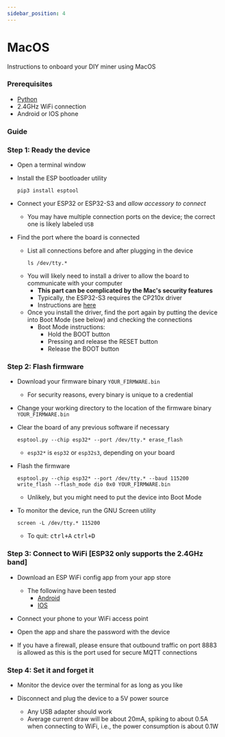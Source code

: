 ```yaml
---
sidebar_position: 4
---
```


# MacOS

Instructions to onboard your DIY miner using MacOS

### Prerequisites
* [Python](https://www.python.org/downloads/macos/)
* 2.4GHz WiFi connection
* Android or IOS phone

### Guide

### Step 1: Ready the device

* Open a terminal window

* Install the ESP bootloader utility
  ```
  pip3 install esptool
  ```

* Connect your ESP32 or ESP32-S3 and *allow accessory to connect*
  * You may have multiple connection ports on the device; the correct one is likely labeled `USB`

* Find the port where the board is connected
  * List all connections before and after plugging in the device
    ```
    ls /dev/tty.*
    ```
  * You will likely need to install a driver to allow the board to communicate with your computer
    * **This part can be complicated by the Mac's security features**
    * Typically, the ESP32-S3 requires the CP210x driver
    * Instructions are [here](https://docs.espressif.com/projects/esp-idf/en/v5.2.2/esp32s3/get-started/establish-serial-connection.html)
  * Once you install the driver, find the port again by putting the device into Boot Mode (see below) and checking the connections
    * Boot Mode instructions:
      * Hold the BOOT button
      * Pressing and release the RESET button
      * Release the BOOT button

### Step 2: Flash firmware

* Download your firmware binary `YOUR_FIRMWARE.bin`
    * For security reasons, every binary is unique to a credential

* Change your working directory to the location of the firmware binary `YOUR_FIRMWARE.bin`

* Clear the board of any previous software if necessary
    ```
    esptool.py --chip esp32* --port /dev/tty.* erase_flash
    ```
  * `esp32*` is `esp32` or `esp32s3`, depending on your board
* Flash the firmware
    ```
    esptool.py --chip esp32* --port /dev/tty.* --baud 115200 write_flash --flash_mode dio 0x0 YOUR_FIRMWARE.bin
    ```
    * Unlikely, but you might need to put the device into Boot Mode
* To monitor the device, run the GNU Screen utility
    ```
    screen -L /dev/tty.* 115200
    ```
    * To quit: <kbd>ctrl+A</kbd> <kbd>ctrl+D</kbd>

### Step 3: Connect to WiFi [ESP32 only supports the 2.4GHz band]

* Download an ESP WiFi config app from your app store
  * The following have been tested
    * [Android](https://play.google.com/store/apps/details?id=com.techbot.smart_config)
    * [IOS](https://apps.apple.com/us/app/smartconnect-for-esp/id1592092325)

* Connect your phone to your WiFi access point

* Open the app and share the password with the device

* If you have a firewall, please ensure that outbound traffic on port 8883 is allowed as this is the port used for secure MQTT connections

### Step 4: Set it and forget it

* Monitor the device over the terminal for as long as you like

* Disconnect and plug the device to a 5V power source
  * Any USB adapter should work
  * Average current draw will be about 20mA, spiking to about 0.5A when connecting to WiFi, i.e., the power consumption is about 0.1W
